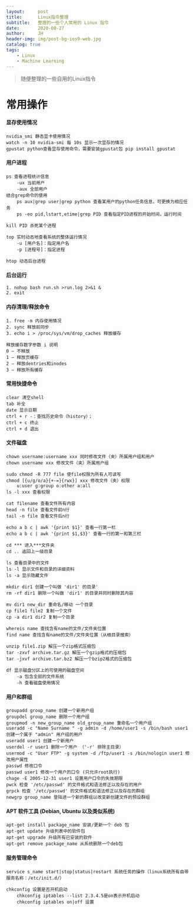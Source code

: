 ```yaml
---
layout:     post
title:      Linux指令整理
subtitle:   整理的一些个人常用的 Linux 指令
date:       2020-08-27
author:     JH
header-img: img/post-bg-ios9-web.jpg
catalog: true
tags:
    - Linux
    - Machine Learning
---
```


>随便整理的一些自用的Linux指令

# 常用操作

#### 显存使用情况
    nvidia_smi 静态显卡使用情况
    watch -n 10 nvidia-smi 每 10s 显示一次显存的情况
    gpustat python查看显存使用命令，需要安装gpustat包 pip install gpustat
    
#### 用户进程
    ps 查看进程统计信息
        -ux 当前用户
        -aux 全部用户
    结合grep命令的使用
        ps aux|grep user|grep python 查看某用户的python任务信息，可更换为相应任务
        ps -eo pid,lstart,etime|grep PID 查看指定PID进程的开始时间，运行时间
    
    kill PID 杀死某个进程
    
    top 实时动态地查看系统的整体运行情况
        -u [用户名]：指定用户名
        -p [进程号]：指定进程
        
    htop 动态后台进程
        
#### 后台运行
    1. nohup bash run.sh >run.log 2>&1 &
    2. exit

#### 内存清理/释放命令
    1. free -m 内存使用情况
    2. sync 释放前同步
    3. echo i > /proc/sys/vm/drop_caches 释放缓存
    
    释放缓存数字参数 i 说明
    0 – 不释放
    1 – 释放页缓存
    2 – 释放dentries和inodes
    3 – 释放所有缓存
    
#### 常用快捷命令
    clear 清空shell
    tab 补全
    date 显示日期
    ctrl + r -：查找历史命令（history）；
    ctrl + c 终止
    ctrl + d 退出
    
#### 文件磁盘
    chown username:username xxx 同时修改文件（夹）所属用户组和用户 
    chown username xxx 修改文件（夹）所属用户组
    
    sudo chmod -R 777 file 使file权限为所有人可读写
    chmod [{u/g/o/a}{+-=}{rwx}] xxx 修改文件（夹）权限
        u:user g:group o:other a:all
    ls -l xxx 查看权限
    
    cat filename 查看文件所有内容
    head -n file 查看文件前n行
    tail -n file 查看文件后n行
    
    echo a b c | awk '{print $1}' 查看一行第一栏
    echo a b c | awk '{print $1,$3}' 查看一行的第一和第三栏 
    
    cd *** 进入***文件夹
    cd .. 返回上一级目录
    
    ls 查看目录中的文件
    ls -l 显示文件和目录的详细资料
    ls -a 显示隐藏文件
    
    mkdir dir1 创建一个叫做 'dir1' 的目录'
    rm -rf dir1 删除一个叫做 'dir1' 的目录并同时删除其内容
    
    mv dir1 new_dir 重命名/移动 一个目录
    cp file1 file2 复制一个文件
    cp -a dir1 dir2 复制一个目录
    
    whereis name 查找含有name的文件/文件夹位置
    find name 查找含有name的文件/文件夹位置（从根目录搜索）
    
    unzip file1.zip 解压一个zip格式压缩包
    tar -zxvf archive.tar.gz 解压一个gzip格式的压缩包
    tar -jxvf archive.tar.bz2 解压一个bzip2格式的压缩包
    
    df 显示磁盘分区上的可使用的磁盘空间
        -a 包含全部的文件系统
        -h 查看磁盘使用情况
    
#### 用户和群组 
    groupadd group_name 创建一个新用户组 
    groupdel group_name 删除一个用户组 
    groupmod -n new_group_name old_group_name 重命名一个用户组 
    useradd -c "Name Surname " -g admin -d /home/user1 -s /bin/bash user1 创建一个属于 "admin" 用户组的用户 
    useradd user1 创建一个新用户 
    userdel -r user1 删除一个用户 （'-r' 排除主目录）
    usermod -c "User FTP" -g system -d /ftp/user1 -s /bin/nologin user1 修改用户属性 
    passwd 修改口令 
    passwd user1 修改一个用户的口令 (只允许root执行) 
    chage -E 2005-12-31 user1 设置用户口令的失效期限 
    pwck 检查 '/etc/passwd' 的文件格式和语法修正以及存在的用户 
    grpck 检查 '/etc/passwd' 的文件格式和语法修正以及存在的群组 
    newgrp group_name 登陆进一个新的群组以改变新创建文件的预设群组 
    
#### APT 软件工具 (Debian, Ubuntu 以及类似系统) 
    apt-get install package_name 安装/更新一个 deb 包
    apt-get update 升级列表中的软件包 
    apt-get upgrade 升级所有已安装的软件 
    apt-get remove package_name 从系统删除一个deb包
    
#### 服务管理命令
    service s_name start|stop|status|restart 系统任务的操作（linux系统所有自带服务名称：/etc/init.d/）
    
    chkconfig 设置是否开机启动
        chkconfig iptables --list 2.3.4.5是on表示开机启动
        chkconfig iptables on|off 设置